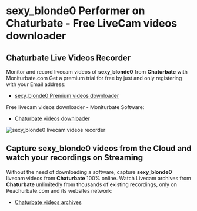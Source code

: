 # sexy_blonde0 Performer on Chaturbate - Free LiveCam videos downloader

## Chaturbate Live Videos Recorder

Monitor and record livecam videos of **sexy_blonde0** from **Chaturbate** with Moniturbate.com
Get a premium trial for free by just and only registering with your Email address:
* [sexy_blonde0 Premium videos downloader](https://moniturbate.com/request-demo-licence-key.html)

Free livecam videos downloader - Moniturbate Software:
* [Chaturbate videos downloader](https://moniturbate.com/moniturbate-download-software.html)

![sexy_blonde0 livecam videos recorder](https://peachurnet.com/templates/moniturbate-software.png)


## Capture sexy_blonde0 videos from the Cloud and watch your recordings on Streaming

Without the need of downloading a software, capture **sexy_blonde0** livecam videos from **Chaturbate** 100% online.
Watch Livecam archives from **Chaturbate** unlimitedly from thousands of existing recordings, only on Peachurbate.com and its websites network:
* [Chaturbate videos archives](https://peachurnet.com/)